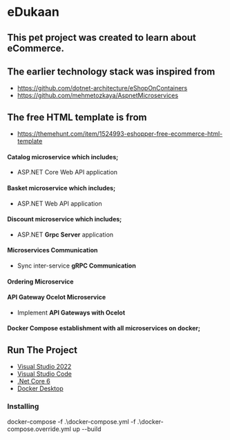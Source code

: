 # eDukaan

## This pet project was created to learn about eCommerce.

## The earlier technology stack was inspired from

- https://github.com/dotnet-architecture/eShopOnContainers
- https://github.com/mehmetozkaya/AspnetMicroservices

## The free HTML template is from

- https://themehunt.com/item/1524993-eshopper-free-ecommerce-html-template

#### Catalog microservice which includes;

- ASP.NET Core Web API application

#### Basket microservice which includes;

- ASP.NET Web API application

#### Discount microservice which includes;

- ASP.NET **Grpc Server** application

#### Microservices Communication

- Sync inter-service **gRPC Communication**

#### Ordering Microservice

#### API Gateway Ocelot Microservice

- Implement **API Gateways with Ocelot**

#### Docker Compose establishment with all microservices on docker;

## Run The Project

- [Visual Studio 2022](https://visualstudio.microsoft.com/downloads/)
- [Visual Studio Code](https://code.visualstudio.com/Download/)
- [.Net Core 6 ](https://dotnet.microsoft.com/download/dotnet-core)
- [Docker Desktop](https://www.docker.com/products/docker-desktop)

### Installing

docker-compose -f .\docker-compose.yml -f .\docker-compose.override.yml up --build
